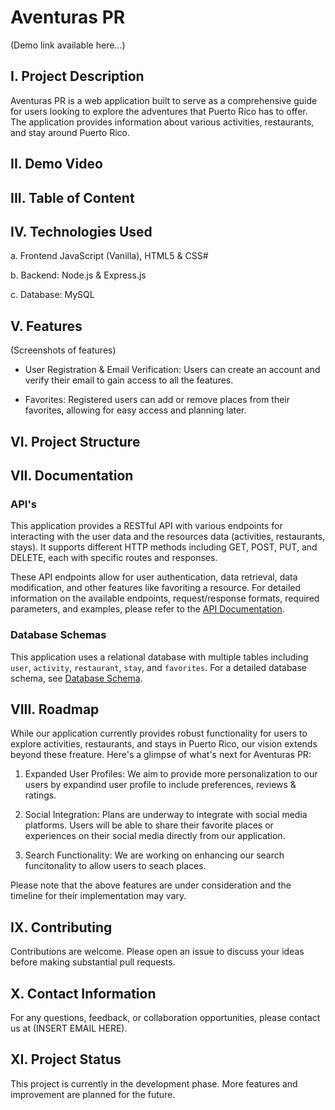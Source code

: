# Aventuras PR

(Demo link available here...)

## I. Project Description
Aventuras PR is a web application built to serve as a comprehensive guide for users looking to explore the adventures that Puerto Rico has to offer. The application provides information about various activities, restaurants, and stay around Puerto Rico. 

## II. Demo Video


## III. Table of Content


## IV. Technologies Used
a. Frontend
  JavaScript (Vanilla), HTML5 & CSS#
  
b. Backend:
  Node.js & Express.js

c. Database: 
  MySQL

## V. Features
(Screenshots of features)
- User Registration & Email Verification: Users can create an account and verify their email to gain access to all the features.

- Favorites: Registered users can add or remove places from their favorites, allowing for easy access and planning later. 

## VI. Project Structure

## VII. Documentation 
### API's
This application provides a RESTful API with various endpoints for interacting with the user data and the resources data (activities, restaurants, stays). It supports different HTTP methods including GET, POST, PUT, and DELETE, each with specific routes and responses.

These API endpoints allow for user authentication, data retrieval, data modification, and other features like favoriting a resource. For detailed information on the available endpoints, request/response formats, required parameters, and examples, please refer to the [API Documentation](docs/API.md).

### Database Schemas
This application uses a relational database with multiple tables including `user`, `activity`, `restaurant`, `stay`, and `favorites`. For a detailed database schema, see [Database Schema](docs/database_schema.md).

## VIII. Roadmap
While our application currently provides robust functionality for users to explore activities, restaurants, and stays in Puerto Rico, our vision extends beyond these freature. Here's a glimpse of what's next for Aventuras PR:

1. Expanded User Profiles: We aim to provide more personalization to our users by expandind user profile to include preferences, reviews & ratings.

2. Social Integration: Plans are underway to integrate with social media platforms. Users will be able to share their favorite places or experiences on their social media directly from our application.

3. Search Functionality: We are working on enhancing our search funcitonality to allow users to seach places.

Please note that the above features are under consideration and the timeline for their implementation may vary.

## IX. Contributing
Contributions are welcome. Please open an issue to discuss your ideas before making substantial pull requests.

## X. Contact Information
For any questions, feedback, or collaboration opportunities, please contact us at (INSERT EMAIL HERE).

## XI. Project Status
This project is currently in the development phase. More features and improvement are planned for the future.

